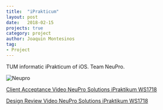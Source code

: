 ```yaml
---
title:  "iPrakticum"
layout: post
date:   2018-02-15
projects: true
category: project
author: Joaquin Montesinos
tag:
- Project
---
```


TUM informatic iPrakticum of iOS. Team NeuPro.

 

![Neupro]({{site.baseurl}}/assets/images/posts/neupro.png)



 
[Client Acceptance Video NeuPro Solutions iPraktikum WS1718](https://www.youtube.com/watch?v=NbhCct5bfgQ) 

[Design Review Video NeuPro Solutions iPraktikum WS1718](https://www.youtube.com/watch?v=vsq6yD-_rzw)  



